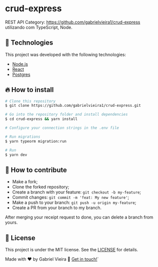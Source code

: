 # crud-express
REST API Category: https://github.com/gabrielvieira1/crud-express utilizando com TypeScript, Node.

## 🚀 Technologies

This project was developed with the following technologies:

- [Node.js](https://nodejs.org/en/)
- [React](https://reactjs.org)
- [Postgres](https://www.postgresql.org/)

## 🔥 How to install

```bash
# Clone this repository
$ git clone https://github.com/gabrielvieira1/crud-express.git

# Go into the repository folder and install dependencies
$ cd crud-express && yarn install

# Configure your connection strings in the .env file

# Run migrations
$ yarn typeorm migration:run

# Run
$ yarn dev
```

## 🤔 How to contribute

- Make a fork;
- Clone the forked repository;
- Create a branch with your feature: `git checkout -b my-feature`;
- Commit changes: `git commit -m 'feat: My new feature'`;
- Make a push to your branch: `git push -u origin my-feature`;
- Create a PR from your branch to my branch.

After merging your receipt request to done, you can delete a branch from yours.

## :memo: License

This project is under the MIT license. See the [LICENSE](LICENSE) for details.

Made with ♥ by Gabriel Vieira :wave: [Get in touch!](https://www.linkedin.com/in/bielvieira/)`
